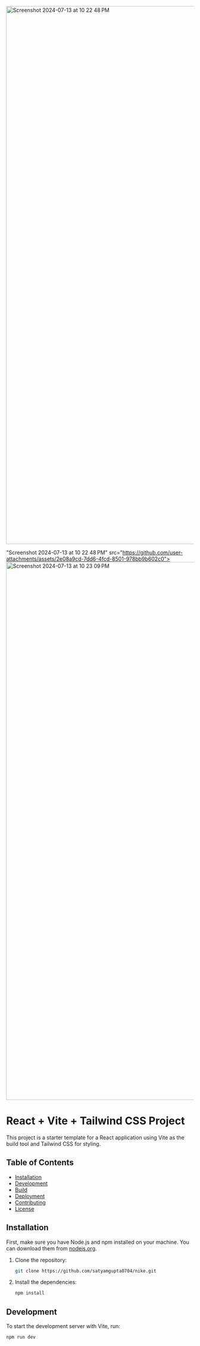 <img width="1440" alt="Screenshot 2024-07-13 at 10 22 48 PM" src="https://github.com/user-attachments/assets/347f09f4-cb07-4a75-8351-10930ffe4edc">

"Screenshot 2024-07-13 at 10 22 48 PM" src="https://github.com/user-attachments/assets/2e08a9cd-7dd6-4fcd-8501-978bb9b602c0">
<img width="1440" alt="Screenshot 2024-07-13 at 10 23 09 PM" src="https://github.com/user-attachments/assets/22a543ae-e70b-4ee9-b6c1-ea5ec563c13b">

# React + Vite + Tailwind CSS Project

This project is a starter template for a React application using Vite as the build tool and Tailwind CSS for styling.

## Table of Contents

- [Installation](#installation)
- [Development](#development)
- [Build](#build)
- [Deployment](#deployment)
- [Contributing](#contributing)
- [License](#license)

## Installation

First, make sure you have Node.js and npm installed on your machine. You can download them from [nodejs.org](https://nodejs.org/).

1. Clone the repository:

    ```sh
    git clone https://github.com/satyamgupta0704/nike.git
    ```

2. Install the dependencies:

    ```sh
    npm install
    ```

## Development

To start the development server with Vite, run:

```sh
npm run dev

